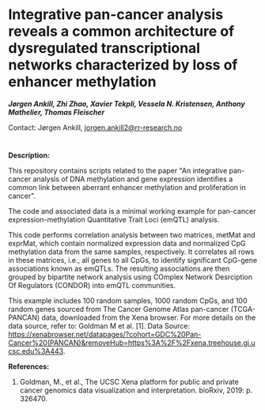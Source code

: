 # Integrative pan-cancer analysis reveals a common architecture of dysregulated transcriptional networks characterized by loss of enhancer methylation

***Jørgen Ankill, Zhi Zhao, Xavier Tekpli, Vessela N. Kristensen, Anthony Mathelier, Thomas Fleischer***

Contact: Jørgen Ankill, jorgen.ankill2@rr-research.no

#
**Description:**

This repository contains scripts related to the paper "An integrative pan-cancer analysis of DNA methylation and gene expression identifies a common link between aberrant enhancer methylation and proliferation in cancer". 

The code and associated data is a minimal working example for pan-cancer expression-methylation Quantitative Trait Loci (emQTL) analysis.

This code performs correlation analysis between two matrices, metMat and exprMat, which contain normalized expression data and normalized CpG methylation data from the same samples, respectively. It correlates all rows in these matrices, i.e., all genes to all CpGs, to identify significant CpG-gene associations known as emQTLs. The resulting associations are then grouped by bipartite network analysis using COmplex Network Desrciption Of Regulators (CONDOR) into emQTL communities. 

This example includes 100 random samples, 1000 random CpGs, and 100 random genes sourced from The Cancer Genome Atlas pan-cancer (TCGA-PANCAN) data, downloaded from the Xena browser. For more details on the data source, refer to: Goldman M et al. [1]. Data Source: https://xenabrowser.net/datapages/?cohort=GDC%20Pan-Cancer%20(PANCAN)&removeHub=https%3A%2F%2Fxena.treehouse.gi.ucsc.edu%3A443.

**References:**
  1. Goldman, M., et al., The UCSC Xena platform for public and private cancer genomics data visualization and interpretation. bioRxiv, 2019: p. 326470.
